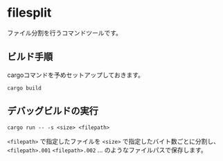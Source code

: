 # filesplit

ファイル分割を行うコマンドツールです。

## ビルド手順

cargoコマンドを予めセットアップしておきます。

```
cargo build
```

## デバッグビルドの実行

```
cargo run -- -s <size> <filepath>
```

`<filepath>` で指定したファイルを `<size>` で指定したバイト数ごとに分割し、 `<filepath>.001` `<filepath>.002` ... のようなファイルパスで保存します。
